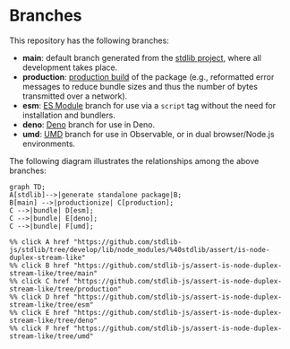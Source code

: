 <!--

@license Apache-2.0

Copyright (c) 2022 The Stdlib Authors.

Licensed under the Apache License, Version 2.0 (the "License");
you may not use this file except in compliance with the License.
You may obtain a copy of the License at

    http://www.apache.org/licenses/LICENSE-2.0

Unless required by applicable law or agreed to in writing, software
distributed under the License is distributed on an "AS IS" BASIS,
WITHOUT WARRANTIES OR CONDITIONS OF ANY KIND, either express or implied.
See the License for the specific language governing permissions and
limitations under the License.

-->

# Branches

This repository has the following branches:

-   **main**: default branch generated from the [stdlib project][stdlib-url], where all development takes place.
-   **production**: [production build][production-url] of the package (e.g., reformatted error messages to reduce bundle sizes and thus the number of bytes transmitted over a network).
-   **esm**: [ES Module][esm-url] branch for use via a `script` tag without the need for installation and bundlers.
-   **deno**: [Deno][deno-url] branch for use in Deno.
-   **umd**: [UMD][umd-url] branch for use in Observable, or in dual browser/Node.js environments.

The following diagram illustrates the relationships among the above branches:

```mermaid
graph TD;
A[stdlib]-->|generate standalone package|B;
B[main] -->|productionize| C[production];
C -->|bundle| D[esm];
C -->|bundle| E[deno];
C -->|bundle| F[umd];

%% click A href "https://github.com/stdlib-js/stdlib/tree/develop/lib/node_modules/%40stdlib/assert/is-node-duplex-stream-like"
%% click B href "https://github.com/stdlib-js/assert-is-node-duplex-stream-like/tree/main"
%% click C href "https://github.com/stdlib-js/assert-is-node-duplex-stream-like/tree/production"
%% click D href "https://github.com/stdlib-js/assert-is-node-duplex-stream-like/tree/esm"
%% click E href "https://github.com/stdlib-js/assert-is-node-duplex-stream-like/tree/deno"
%% click F href "https://github.com/stdlib-js/assert-is-node-duplex-stream-like/tree/umd"
```

[stdlib-url]: https://github.com/stdlib-js/stdlib/tree/develop/lib/node_modules/%40stdlib/assert/is-node-duplex-stream-like
[production-url]: https://github.com/stdlib-js/assert-is-node-duplex-stream-like/tree/production
[deno-url]: https://github.com/stdlib-js/assert-is-node-duplex-stream-like/tree/deno
[umd-url]: https://github.com/stdlib-js/assert-is-node-duplex-stream-like/tree/umd
[esm-url]: https://github.com/stdlib-js/assert-is-node-duplex-stream-like/tree/esm